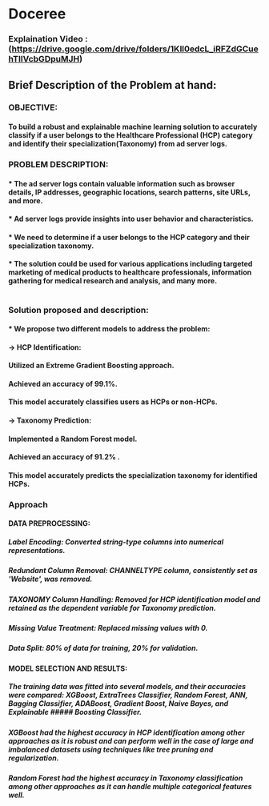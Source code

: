 # Doceree


### Explaination Video : (https://drive.google.com/drive/folders/1Kll0edcL_iRFZdGCuehTIlVcbGDpuMJH)

## Brief Description of the Problem at hand: 
### OBJECTIVE: 
#### To build a robust and explainable machine learning solution to accurately classify if a user belongs to the Healthcare Professional (HCP) category and identify their specialization(Taxonomy) from ad server logs.
### PROBLEM DESCRIPTION:
#### * The ad server logs contain valuable information such as browser details, IP addresses, geographic locations, search patterns, site URLs, and more.
#### * Ad server logs provide insights into user behavior and characteristics.
#### * We need to determine if a user belongs to the HCP category and their specialization taxonomy.
#### * The solution could be used for various applications including targeted marketing of medical products to healthcare professionals, information gathering for medical research and analysis, and many more.
#
### Solution proposed and description:

#### * We propose two different models to address the problem:

#### -> HCP Identification:
#### Utilized an Extreme Gradient Boosting approach.
#### Achieved an accuracy of 99.1%.
#### This model accurately classifies users as HCPs or non-HCPs.

#### -> Taxonomy Prediction:
#### Implemented a Random Forest model.
#### Achieved an accuracy of 91.2% .
#### This model accurately predicts the specialization taxonomy for identified HCPs.

### Approach
#### DATA PREPROCESSING:
##### Label Encoding: Converted string-type columns into numerical representations.
##### Redundant Column Removal: CHANNELTYPE column, consistently set as 'Website', was removed.
##### TAXONOMY Column Handling: Removed for HCP identification model and retained as the dependent variable for Taxonomy prediction.
##### Missing Value Treatment: Replaced missing values with 0.
##### Data Split: 80% of data for training, 20% for validation.

#### MODEL SELECTION AND RESULTS:
##### The training data was fitted into several models, and their accuracies were compared: XGBoost, ExtraTrees Classifier, Random Forest, ANN, Bagging Classifier, ADABoost, Gradient Boost, Naive Bayes, and Explainable ##### Boosting Classifier.
##### XGBoost had the highest accuracy in HCP identification among other approaches as it is robust and can perform well in the case of large and imbalanced datasets using techniques like tree pruning and regularization.
##### Random Forest had the highest accuracy in Taxonomy classification among other approaches as it can handle multiple categorical features well.





